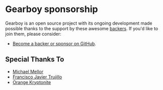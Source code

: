 # Gearboy sponsorship

Gearboy is an open source project with its ongoing development made possible thanks to the support by these awesome [backers](https://github.com/vuejs/vue/blob/dev/BACKERS.md). If you'd like to join them, please consider:

- [Become a backer or sponsor on GitHub](https://github.com/sponsors/drhelius).

## Special Thanks To

- [Michael Mellor](https://github.com/dinglyburrow)
- [Francisco Javier Trujillo](https://github.com/fjtrujy)
- [Orange Kryptonite](https://github.com/OrangeKryptonite)
